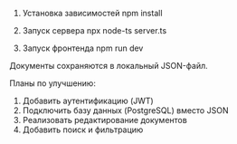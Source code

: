 1. Установка зависимостей
npm install

2. Запуск сервера
npx node-ts server.ts

3. Запуск фронтенда
npm run dev

Документы сохраняются в локальный JSON-файл.

Планы по улучшению:
1. Добавить аутентификацию (JWT)
2. Подключить базу данных (PostgreSQL) вместо JSON
3. Реализовать редактирование документов
4. Добавить поиск и фильтрацию